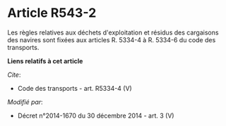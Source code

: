# Article R543-2

Les règles relatives aux déchets d'exploitation et résidus des cargaisons des navires sont fixées aux articles R. 5334-4 à R.
5334-6 du code des transports.

**Liens relatifs à cet article**

_Cite_:

  - Code des transports - art. R5334-4 (V)

_Modifié par_:

  - Décret n°2014-1670 du 30 décembre 2014 - art. 3 (V)
